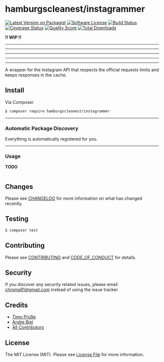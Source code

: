 # hamburgscleanest/instagrammer

[![Latest Version on Packagist][ico-version]][link-packagist]
[![Software License][ico-license]](LICENSE.md)
[![Build Status][ico-travis]][link-travis]
[![Coverage Status][ico-scrutinizer]][link-scrutinizer]
[![Quality Score][ico-code-quality]][link-code-quality]
[![Total Downloads][ico-downloads]][link-downloads]

**!! WIP !!**

----------
----------
----------
----------
----------

A wrapper for the Instagram API that respects the official requests limits and keeps responses in the cache.

## Install

Via Composer

``` bash
$ composer require hamburgscleanest/instagrammer
```


----------

### Automatic Package Discovery

Everything is automatically registered for you.

----------

### Usage

**TODO**

``` php

```

## Changes

Please see [CHANGELOG](CHANGELOG.md) for more information on what has changed recently.

## Testing

``` bash
$ composer test
```

## Contributing

Please see [CONTRIBUTING](CONTRIBUTING.md) and [CODE_OF_CONDUCT](CODE_OF_CONDUCT.md) for details.

## Security

If you discover any security related issues, please email chroma91@gmail.com instead of using the issue tracker.

## Credits

- [Timo Prüße][link-author]
- [Andre Biel][link-andre]
- [All Contributors][link-contributors]

## License

The MIT License (MIT). Please see [License File](LICENSE.md) for more information.

[ico-version]: https://img.shields.io/packagist/v/hamburgscleanest/instagrammer.svg?style=flat-square
[ico-license]: https://img.shields.io/badge/license-MIT-brightgreen.svg?style=flat-square
[ico-travis]: https://img.shields.io/travis/hamburgscleanest/instagrammer/master.svg?style=flat-square
[ico-scrutinizer]: https://img.shields.io/scrutinizer/coverage/g/hamburgscleanest/instagrammer.svg?style=flat-square
[ico-code-quality]: https://img.shields.io/scrutinizer/g/hamburgscleanest/instagrammer.svg?style=flat-square
[ico-downloads]: https://img.shields.io/packagist/dt/hamburgscleanest/instagrammer.svg?style=flat-square

[link-packagist]: https://packagist.org/packages/hamburgscleanest/instagrammer
[link-travis]: https://travis-ci.org/hamburgscleanest/instagrammer
[link-scrutinizer]: https://scrutinizer-ci.com/g/hamburgscleanest/instagrammer/code-structure
[link-code-quality]: https://scrutinizer-ci.com/g/hamburgscleanest/instagrammer
[link-downloads]: https://packagist.org/packages/hamburgscleanest/instagrammer
[link-author]: https://github.com/Chroma91
[link-andre]: https://github.com/karllson
[link-contributors]: ../../contributors
